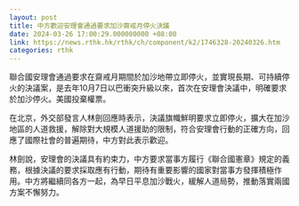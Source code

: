 ```yaml
---
layout: post
title: 中方歡迎安理會通過要求加沙齋戒月停火決議
date: 2024-03-26 17:00:29.000000000 +08:00
link: https://news.rthk.hk/rthk/ch/component/k2/1746328-20240326.htm
categories: rthk
---
```


聯合國安理會通過要求在齋戒月期間於加沙地帶立即停火，並實現長期、可持續停火的決議案，是去年10月7日以巴衝突升級以來，首次在安理會決議中，明確要求於加沙停火。美國投棄權票。

在北京，外交部發言人林劍回應時表示，決議旗幟鮮明要求立即停火，擴大在加沙地區的人道救援，解除對大規模人道援助的限制，符合安理會行動的正確方向，回應了國際社會的普遍期待，中方對此表示歡迎。

林劍說，安理會的決議具有約束力，中方要求當事方履行《聯合國憲章》規定的義務，根據決議的要求採取應有行動，期待有重要影響的國家對當事方發揮積極作用。中方將繼續同各方一起，為早日平息加沙戰火，緩解人道局勢，推動落實兩國方案不懈努力。
